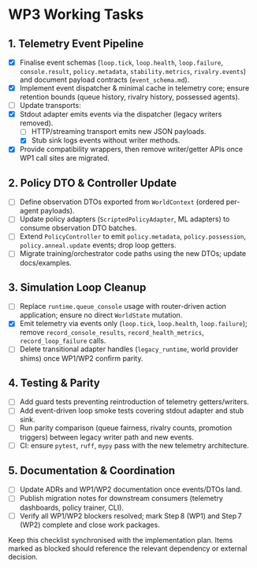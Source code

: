 # WP3 Working Tasks

## 1. Telemetry Event Pipeline
- [x] Finalise event schemas (`loop.tick`, `loop.health`, `loop.failure`, `console.result`, `policy.metadata`, `stability.metrics`, `rivalry.events`) and document payload contracts (`event_schema.md`).
- [x] Implement event dispatcher & minimal cache in telemetry core; ensure retention bounds (queue history, rivalry history, possessed agents).
- [ ] Update transports:
- [x] Stdout adapter emits events via the dispatcher (legacy writers removed).
  - [ ] HTTP/streaming transport emits new JSON payloads.
  - [x] Stub sink logs events without writer methods.
- [x] Provide compatibility wrappers, then remove writer/getter APIs once WP1 call sites are migrated.

## 2. Policy DTO & Controller Update
- [ ] Define observation DTOs exported from `WorldContext` (ordered per-agent payloads).
- [ ] Update policy adapters (`ScriptedPolicyAdapter`, ML adapters) to consume observation DTO batches.
- [ ] Extend `PolicyController` to emit `policy.metadata`, `policy.possession`, `policy.anneal.update` events; drop loop getters.
- [ ] Migrate training/orchestrator code paths using the new DTOs; update docs/examples.

## 3. Simulation Loop Cleanup
- [ ] Replace `runtime.queue_console` usage with router-driven action application; ensure no direct `WorldState` mutation.
- [x] Emit telemetry via events only (`loop.tick`, `loop.health`, `loop.failure`); remove `record_console_results`, `record_health_metrics`, `record_loop_failure` calls.
- [ ] Delete transitional adapter handles (`legacy_runtime`, world provider shims) once WP1/WP2 confirm parity.

## 4. Testing & Parity
- [ ] Add guard tests preventing reintroduction of telemetry getters/writers.
- [ ] Add event-driven loop smoke tests covering stdout adapter and stub sink.
- [ ] Run parity comparison (queue fairness, rivalry counts, promotion triggers) between legacy writer path and new events.
- [ ] CI: ensure `pytest`, `ruff`, `mypy` pass with the new telemetry architecture.

## 5. Documentation & Coordination
- [ ] Update ADRs and WP1/WP2 documentation once events/DTOs land.
- [ ] Publish migration notes for downstream consumers (telemetry dashboards, policy trainer, CLI).
- [ ] Verify all WP1/WP2 blockers resolved; mark Step 8 (WP1) and Step 7 (WP2) complete and close work packages.

Keep this checklist synchronised with the implementation plan. Items marked as blocked should reference the relevant dependency or external decision.
